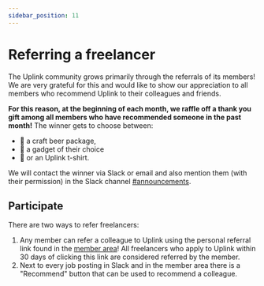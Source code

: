 ```yaml
---
sidebar_position: 11
---
```


# Referring a freelancer

The Uplink community grows primarily through the referrals of its members! We are very grateful for this and would like to show our appreciation to all members who recommend Uplink to their colleagues and friends.

**For this reason, at the beginning of each month, we raffle off a thank you gift among all members who have recommended someone in the past month!** The winner gets to choose between:

* 🍺 a craft beer package,
* 🤖 a gadget of their choice
* 🎽 or an Uplink t-shirt.

We will contact the winner via Slack or email and also mention them (with their permission) in the Slack channel [#announcements](https://slack.com/app_redirect?team=T1LBG4C5N&channel=C1LBX0MGA).

## **Participate**

There are two ways to refer freelancers:

1. Any member can refer a colleague to Uplink using the personal referral link found in the [member area](https://my.uplink.tech/)! All freelancers who apply to Uplink within 30 days of clicking this link are considered referred by the member.
2. Next to every job posting in Slack and in the member area there is a "Recommend" button that can be used to recommend a colleague.
